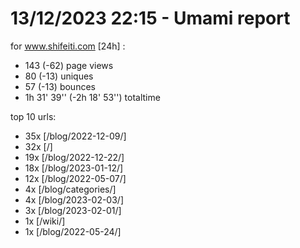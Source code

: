 # 13/12/2023 22:15 - Umami report
for www.shifeiti.com [24h] :

 - 143 (-62) page views
 - 80 (-13) uniques
 - 57 (-13) bounces
 - 1h 31' 39'' (-2h 18' 53'') totaltime


top 10 urls:
 - 35x [/blog/2022-12-09/]
 - 32x [/]
 - 19x [/blog/2022-12-22/]
 - 18x [/blog/2023-01-12/]
 - 12x [/blog/2022-05-07/]
 - 4x [/blog/categories/]
 - 4x [/blog/2023-02-03/]
 - 3x [/blog/2023-02-01/]
 - 1x [/wiki/]
 - 1x [/blog/2022-05-24/]


